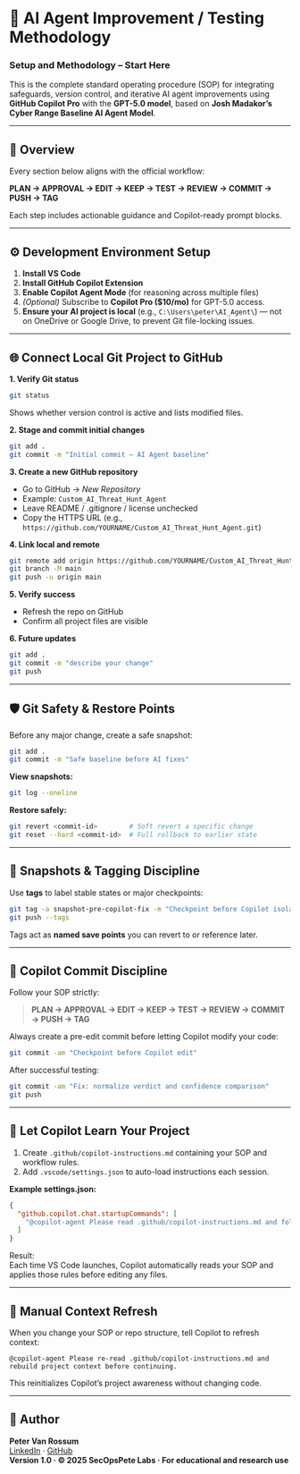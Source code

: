 # 🧠 AI Agent Improvement / Testing Methodology  
### Setup and Methodology – Start Here  
This is the complete standard operating procedure (SOP) for integrating safeguards, version control, and iterative AI agent improvements using **GitHub Copilot Pro** with the **GPT-5.0 model**, based on **Josh Madakor’s Cyber Range Baseline AI Agent Model**.

---

## 🧩 Overview
Every section below aligns with the official workflow:  

**PLAN → APPROVAL → EDIT → KEEP → TEST → REVIEW → COMMIT → PUSH → TAG**

Each step includes actionable guidance and Copilot-ready prompt blocks.

---

## ⚙️ Development Environment Setup
1. **Install VS Code**  
2. **Install GitHub Copilot Extension**  
3. **Enable Copilot Agent Mode** (for reasoning across multiple files)  
4. *(Optional)* Subscribe to **Copilot Pro ($10/mo)** for GPT-5.0 access.  
5. **Ensure your AI project is local** (e.g., `C:\Users\peter\AI_Agent\`) — not on OneDrive or Google Drive, to prevent Git file-locking issues.

---

## 🌐 Connect Local Git Project to GitHub
**1. Verify Git status**
```bash
git status
```
Shows whether version control is active and lists modified files.

**2. Stage and commit initial changes**
```bash
git add .
git commit -m "Initial commit – AI Agent baseline"
```

**3. Create a new GitHub repository**
- Go to GitHub → *New Repository*
- Example: `Custom_AI_Threat_Hunt_Agent`
- Leave README / .gitignore / license unchecked  
- Copy the HTTPS URL (e.g., `https://github.com/YOURNAME/Custom_AI_Threat_Hunt_Agent.git`)

**4. Link local and remote**
```bash
git remote add origin https://github.com/YOURNAME/Custom_AI_Threat_Hunt_Agent.git
git branch -M main
git push -u origin main
```

**5. Verify success**
- Refresh the repo on GitHub  
- Confirm all project files are visible  

**6. Future updates**
```bash
git add .
git commit -m "describe your change"
git push
```

---

## 🛡️ Git Safety & Restore Points
Before any major change, create a safe snapshot:

```bash
git add .
git commit -m "Safe baseline before AI fixes"
```

**View snapshots:**
```bash
git log --oneline
```

**Restore safely:**
```bash
git revert <commit-id>        # Soft revert a specific change  
git reset --hard <commit-id>  # Full rollback to earlier state
```

---

## 💾 Snapshots & Tagging Discipline
Use **tags** to label stable states or major checkpoints:

```bash
git tag -a snapshot-pre-copilot-fix -m "Checkpoint before Copilot isolation logic fix"
git push --tags
```

Tags act as **named save points** you can revert to or reference later.

---

## 🤖 Copilot Commit Discipline
Follow your SOP strictly:

> **PLAN → APPROVAL → EDIT → KEEP → TEST → REVIEW → COMMIT → PUSH → TAG**

Always create a pre-edit commit before letting Copilot modify your code:
```bash
git commit -am "Checkpoint before Copilot edit"
```

After successful testing:
```bash
git commit -am "Fix: normalize verdict and confidence comparison"
git push
```

---

## 🧠 Let Copilot Learn Your Project
1. Create `.github/copilot-instructions.md` containing your SOP and workflow rules.  
2. Add `.vscode/settings.json` to auto-load instructions each session.

**Example settings.json:**
```json
{
  "github.copilot.chat.startupCommands": [
    "@copilot-agent Please read .github/copilot-instructions.md and follow all listed SOP steps for any new edits."
  ]
}
```

Result:  
Each time VS Code launches, Copilot automatically reads your SOP and applies those rules before editing any files.

---

## 🔄 Manual Context Refresh
When you change your SOP or repo structure, tell Copilot to refresh context:

```
@copilot-agent Please re-read .github/copilot-instructions.md and rebuild project context before continuing.
```

This reinitializes Copilot’s project awareness without changing code.

---

## 📌 Author
**Peter Van Rossum**  
[LinkedIn](https://www.linkedin.com) · [GitHub](https://github.com/SecOpsPete)  
**Version 1.0 · © 2025 SecOpsPete Labs · For educational and research use**
